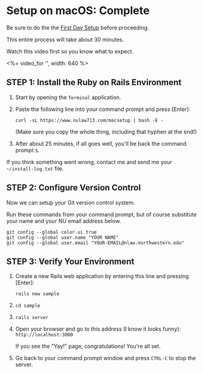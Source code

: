 # Setup on macOS: Complete

Be sure to do the the [First Day Setup](/1-setup/1-introduction/2-first-day:-macos) before proceeding.

This entire process will take about 30 minutes.  

Watch this video first so you know what to expect.

<%= video_for '', width: 640 %>

## STEP 1: Install the Ruby on Rails Environment

1. Start by opening the `Terminal` application.
2. Paste the following line into your command prompt and press [Enter]:

   `curl -sL https://www.nulaw713.com/macsetup | bash -E -`

   (Make sure you copy the whole thing, including that hyphen at the end!)

3. After about 25 minutes, if all goes well, you'll be back the command prompt `$`.

If you think something went wrong, contact me and send me
your `~/install-log.txt` file.

## STEP 2: Configure Version Control

Now we can setup your Git version control system.

Run these commands from your command prompt, but of course substitute your name and your NU email address below.

   ```
   git config --global color.ui true
   git config --global user.name "YOUR NAME"
   git config --global user.email "YOUR-EMAIL@nlaw.northwestern.edu"
   ```


## STEP 3: Verify Your Environment

1. Create a new Rails web application by entering this line and pressing [Enter]:

   `rails new sample`

2. `cd sample`   
3. `rails server`
4. Open your browser and go to this address (I know it looks funny): `http://localhost:3000`

   If you see the "Yay!" page, congratulations!  You're all set.  

5. Go back to your command prompt window and press `CTRL-C` to stop the server.
